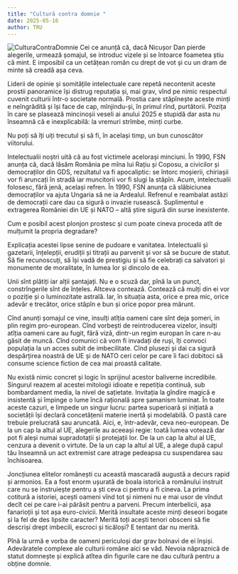 ```yaml
---
title: "Cultură contra domnie "
date: 2025-05-16
author: TRU
---
```

![CulturaContraDomnie](/images/uploads/mosierii.png)
Cei ce anunță că, dacă Nicușor Dan pierde alegerile, urmează șomajul, se introduc vizele și se întoarce foametea știu că mint. E imposibil ca un cetățean român cu drept de vot și cu un dram de minte să creadă așa ceva.
 
Liderii de opinie și somitățile intelectuale care repetă necontenit aceste prostii panoramice își distrug reputația și, mai grav, vînd pe nimic respectul cuvenit culturii într-o societate normală. Prostia care stăpînește aceste minți e neîngrădită și își face de cap, mînjindu-și, în primul rînd, purtătorii. Pozița în care se plasează mincinoșii veseli ai anului 2025 e stupidă dar asta nu înseamnă că e inexplicabilă: la vremuri strîmbe, minți curbe.
 
Nu poți să îți uiți trecutul și să fi, în același timp, un bun cunoscător viitorului.
 
Intelectualii noștri uită că au fost victimele acelorași minciuni. În 1990, FSN anunța că, dacă lăsăm România pe mîna lui Rațiu și Coposu, a civicilor și democraților din GDS, rezultatul va fi apocaliptic: se întorc moșierii, chiriașii vor fi aruncați în stradă iar muncitorii vor fi slugi la stăpîn. Acum, intelectualii folosesc, fără jenă, același refren. În 1990, FSN anunța că slăbiciunea democraților va ajuta Ungaria să ne ia Ardealul. Refrenul e reambalat astăzi de democrații care dau ca sigură o invazie rusească. Suplimentul e extragerea României din UE și NATO – altă știre sigură din surse inexistente.
 
Cum e posibil acest plonjon prostesc și cum poate cineva proceda atît de mulțumit la propria degradare?
 
Explicația acestei lipse senine de pudoare e vanitatea. Intelectualii și gazetarii, înțelepții, erudiții și titrații au parvenit și vor să se bucure de statut. Să fie recunoscuți, să își vadă de prestigiu și să fie celebrați ca salvatori și monumente de moralitate, în lumea lor și dincolo de ea.
 
Unii sînt plătiți iar alții șantajați. Nu e o scuză dar, pînă la un punct, constrîngerile sînt de înțeles. Altceva contează. Contează că mulți din ei vor o poziție și o luminozitate astrală. Iar, în situația asta, orice e prea mic, orice adevăr e trecător, orice stăpîn e bun și orice popor prea mărunt.
 
Cînd anunți șomajul ce vine, insulți atîția oameni care sînt deja șomeri, in plin regim pro-european. Cînd vorbești de reintroducerea vizelor, insulți atîția oameni care au fugit, fără viză, dintr-un regim europan în care n-au găsit de muncă. Cînd comunici că vom fi invadați de ruși, îți convoci populația la un acces subit de imbecilitate. Cînd plusezi și dai ca sigură despărțirea noastră de UE și de NATO ceri celor pe care îi faci dobitoci să consume science fiction de cea mai proastă calitate.
 
Nu există nimic concret și logic în sprijinul acestor baliverne incredibile. Singurul reazem al acestei mitologii idioate e repetiția continuă, sub bombardament media, la nivel de sațietate. Invitația la gîndire magică e insistentă și împinge o lume încă rațională spre șamanism luminat. În toate aceste cazuri, e limpede un singur lucru: partea superioară și inițiată a societății își declară concetățenii materie inertă și modelabilă. O pastă care trebuie prelucrată sau aruncată. Aici, e, într-adevăr, ceva neo-european. De la un cap la altul al UE, alegerile au aceeași regie: toată lumea votează dar pot fi aleși numai supradotații și protejații lor. De la un cap la altul al UE, cenzura a devenit o virtute. De la un cap la altul al UE, a alege după capul tău înseamnă un act extremist care atrage pedeapsa cu suspendarea sau închisoarea.        

Joncțiunea elitelor românești cu această mascaradă augustă a decurs rapid și armonios. Ea a fost enorm ușurată de  boala istorică a românului instruit care nu se instruiește pentru a ști ceva ci pentru a fi cineva. La prima cotitură a istoriei, acești oameni vînd tot și nimeni nu e mai usor de vîndut decît cei pe care i-ai părăsit pentru a parveni. Precum interbelicii, așa fanarioții și tot așa euro-civicii.
Merită insultate aceste minți deseori bogate și la fel de des lipsite caracter? Merită toți acești tenori obsceni să fie descriși drept imbecili, escroci și ticăloși? E tentant dar nu merită.
 
Pînă la urmă e vorba de oameni periculoși dar grav bolnavi de ei înșiși. Adevăratele complexe ale culturii române aici se văd. Nevoia năpraznică de statut domnește și explică atîtea din figurile care ne dau cultură pentru a obține domnie.
 

